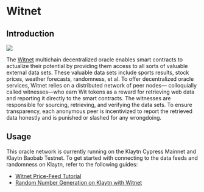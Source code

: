 # Witnet

## Introduction

![](/img/build/tools/klaytnXwitnet.png)

The [Witnet](https://docs.witnet.io/) multichain decentralized oracle enables smart contracts to actualize their potential by providing them access to all sorts of valuable external data sets. These valuable data sets include sports results, stock prices, weather forecasts, randomness, et al.
To offer decentralized oracle services, Witnet relies on a distributed network of peer nodes— colloquially called witnesses—who earn Wit tokens as a reward for retrieving web data and reporting it directly to the smart contracts. The witnesses are responsible for sourcing, retrieving, and verifying the data sets. To ensure transparency, each anonymous peer is incentivized to report the retrieved data honestly and is punished or slashed for any wrongdoing.

## Usage

This oracle network is currently running on the Klaytn Cypress Mainnet and Klaytn Baobab Testnet. To get started with connecting to the data feeds and randomness on Klaytn, refer to the following guides:

* [Witnet Price-Feed Tutorial](https://metaverse-knowledge-kit.klaytn.foundation/docs/decentralized-oracle/oracle-providers/witnet-tutorial)
* [Random Number Generation on Klaytn with Witnet](https://medium.com/klaytn/random-number-generation-on-klaytn-with-witnet-ae136dad0562)
